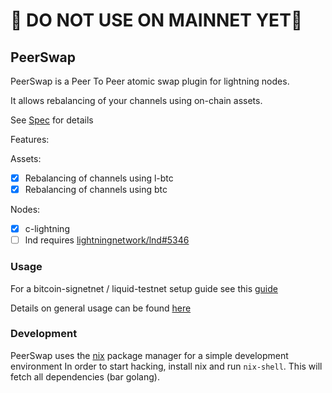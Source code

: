 # 🔴 DO NOT USE ON MAINNET YET🔴 

## PeerSwap

PeerSwap is a Peer To Peer atomic swap plugin for lightning nodes.

It allows rebalancing of your channels using on-chain assets.

See [Spec](./docs/spec.md) for details

Features:

Assets:

- [x] Rebalancing of channels using l-btc
- [x] Rebalancing of channels using btc

Nodes:
- [x] c-lightning
- [ ] lnd requires [lightningnetwork/lnd#5346](https://github.com/lightningnetwork/lnd/pull/5346)

### Usage

For a bitcoin-signetnet / liquid-testnet setup guide see this [guide](./docs/signetguide.md)

Details on general usage can be found [here](./docs/usage.md)

### Development

PeerSwap uses the [nix](https://nixos.org/download.html) package manager for a simple development environment
In order to start hacking, install nix and run `nix-shell`. This will fetch all dependencies (bar golang).
